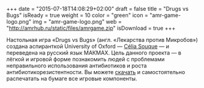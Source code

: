 +++
date = "2015-07-18T14:08:29+02:00"
draft = false
title = "Drugs vs Bugs"
isReady = true
weight = 10
color = "green"
icon = "amr-game-logo.png"
img = "amr-game-logo.png"
web = "http://amrhub.ru/static/files/amrgame.zip"
isDownload = true
+++

<p>Настольная игра «Drugs vs Bugs» (англ. «Лекарства против Микробов») создана аспиранткой University of Oxford — <a class="service-link" href="https://bugsinbangkok.wordpress.com/bugs-vs-drugs/">Célia Souque</a> — и переведена на русский язык МАКМАХ. Цель данного проекта — в лёгкой и игровой форме познакомить людей с проблемами неправильного использования антибиотиков и роста антибиотикорезистентности. Вы можете <a class="service-link" href="http://amrhub.ru/static/files/amrgame.zip">скачать</a> и самостоятельно распечатать на бумаге все игровые компоненты.</p>